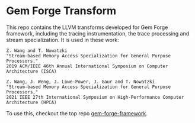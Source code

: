 # Gem Forge Transform

This repo contains the LLVM transforms developed for Gem Forge framework, including the tracing instrumentation, the trace processing and stream specialization. It is used in these work:

```
Z. Wang and T. Nowatzki
"Stream-based Memory Access Specialization for General Purpose Processors,"
2019 ACM/IEEE 46th Annual International Symposium on Computer Architecture (ISCA)

Z. Wang, J. Weng, J. Lowe-Power, J. Gaur and T. Nowatzki
"Stream-based Memory Access Specialization for General Purpose Processors,"
2021 IEEE 27th International Symposium on High-Performance Computer Architecture (HPCA)
```

To use this, checkout the top repo [gem-forge-framework](https://github.com/PolyArch/gem-forge-framework).